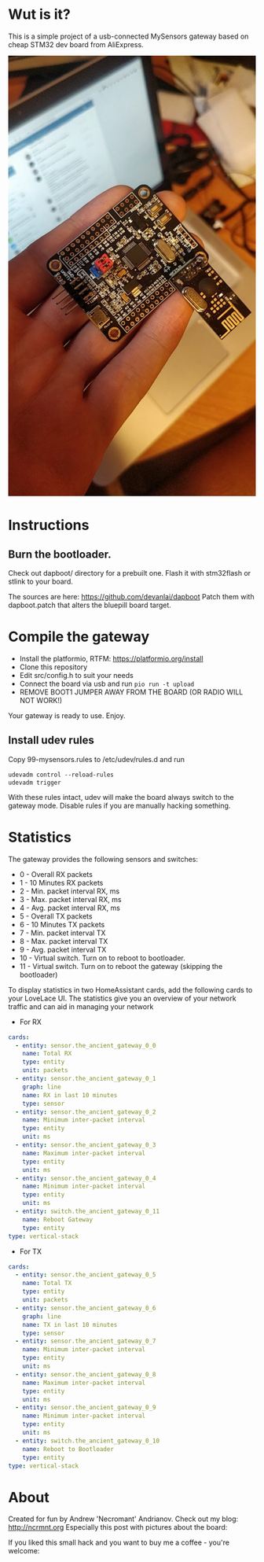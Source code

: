# Wut is it? 

This is a simple project of a usb-connected MySensors gateway based on cheap STM32 dev board from AliExpress.

![board](images/board.jpg)

# Instructions

## Burn the bootloader. 

Check out dapboot/ directory for a prebuilt one. Flash it with stm32flash or stlink to your board.

The sources are here: https://github.com/devanlai/dapboot
Patch them with dapboot.patch that alters the bluepill board target.

# Compile the gateway
* Install the platformio, RTFM: https://platformio.org/install
* Clone this repository 
* Edit src/config.h to suit your needs 
* Connect the board via usb and run `pio run -t upload`
* REMOVE BOOT1 JUMPER AWAY FROM THE BOARD (OR RADIO WILL NOT WORK!)

Your gateway is ready to use. Enjoy.

## Install udev rules

Copy 99-mysensors.rules to /etc/udev/rules.d and run

```
udevadm control --reload-rules
udevadm trigger
```

With these rules intact, udev will make the board always switch to the gateway mode. Disable rules if you are manually hacking something.

# Statistics

The gateway provides the following sensors and switches: 

- 0 - Overall RX packets
- 1 - 10 Minutes RX packets
- 2 - Min. packet interval RX, ms
- 3 - Max. packet interval RX, ms
- 4 - Avg. packet interval RX, ms
- 5 - Overall TX packets
- 6 - 10 Minutes TX packets
- 7 - Min. packet interval TX
- 8 - Max. packet interval TX
- 9 - Avg. packet interval TX
- 10 - Virtual switch. Turn on to reboot to bootloader.
- 11 - Virtual switch. Turn on to reboot the gateway (skipping the bootloader)

To display statistics in two HomeAssistant cards, add the following cards to your LoveLace UI. 
The statistics give you an overview of your network traffic and can aid in managing your network

* For RX

```yaml
cards:
  - entity: sensor.the_ancient_gateway_0_0
    name: Total RX
    type: entity
    unit: packets
  - entity: sensor.the_ancient_gateway_0_1
    graph: line
    name: RX in last 10 minutes
    type: sensor
  - entity: sensor.the_ancient_gateway_0_2
    name: Minimum inter-packet interval
    type: entity
    unit: ms
  - entity: sensor.the_ancient_gateway_0_3
    name: Maximum inter-packet interval
    type: entity
    unit: ms
  - entity: sensor.the_ancient_gateway_0_4
    name: Minimum inter-packet interval
    type: entity
    unit: ms
  - entity: switch.the_ancient_gateway_0_11
    name: Reboot Gateway
    type: entity
type: vertical-stack

```

* For TX

```yaml
cards:
  - entity: sensor.the_ancient_gateway_0_5
    name: Total TX
    type: entity
    unit: packets
  - entity: sensor.the_ancient_gateway_0_6
    graph: line
    name: TX in last 10 minutes
    type: sensor
  - entity: sensor.the_ancient_gateway_0_7
    name: Minimum inter-packet interval
    type: entity
    unit: ms
  - entity: sensor.the_ancient_gateway_0_8
    name: Maximum inter-packet interval
    type: entity
    unit: ms
  - entity: sensor.the_ancient_gateway_0_9
    name: Minimum inter-packet interval
    type: entity
    unit: ms
  - entity: switch.the_ancient_gateway_0_10
    name: Reboot to Bootloader
    type: entity
type: vertical-stack
```


# About

Created for fun by Andrew 'Necromant' Andrianov. 
Check out my blog: http://ncrmnt.org
Especially this post with pictures about the board: 

If you liked this small hack and you want to buy me a coffee - you're welcome:
